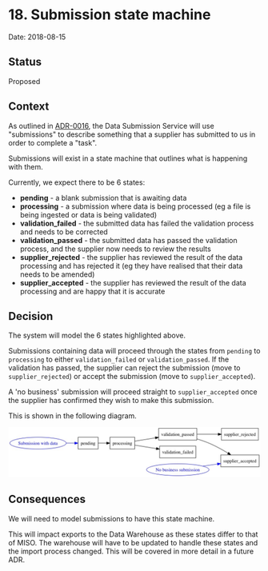 # 18. Submission state machine

Date: 2018-08-15

## Status

Proposed

## Context

As outlined in [ADR-0016][adr-0016], the Data Submission Service will use
"submissions" to describe something that a supplier has submitted to us in order
to complete a "task".

Submissions will exist in a state machine that outlines what is happening with
them.

Currently, we expect there to be 6 states:

* **pending** - a blank submission that is awaiting data
* **processing** - a submission where data is being processed
(eg a file is being ingested or data is being validated)
* **validation_failed** - the submitted data has failed the validation process
and needs to be corrected
* **validation_passed** - the submitted data has passed the validation process,
and the supplier now needs to review the results
* **supplier_rejected** - the supplier has reviewed the result of the data
processing and has rejected it (eg they have realised that their data needs to
  be amended)
* **supplier_accepted** - the supplier has reviewed the result of the data
processing and are happy that it is accurate

## Decision

The system will model the 6 states highlighted above.

Submissions containing data will proceed through the states from `pending` to
`processing` to either `validation_failed` or `validation_passed`. If the
validation has passed, the supplier can reject the submission (move to
`supplier_rejected`) or accept the submission (move to `supplier_accepted`).

A 'no business' submission will proceed straight to `supplier_accepted` once
the supplier has confirmed they wish to make this submission.

This is shown in the following diagram.

![Submission state machine diagram](/doc/diagrams/0018-submission-states.jpg)

## Consequences

We will need to model submissions to have this state machine.

This will impact exports to the Data Warehouse as these states differ to that of
MISO. The warehouse will have to be updated to handle these states and the
import process changed. This will be covered in more detail in a future ADR.

[adr-0016]: 0016-data-structure-tasks-submissions-entries-and-files.md
